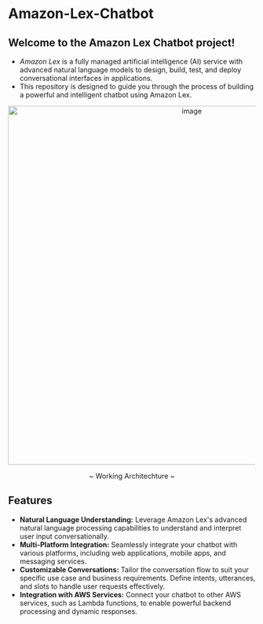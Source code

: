 # Amazon-Lex-Chatbot

## Welcome to the Amazon Lex Chatbot project!
<ul>
<li><i> Amazon Lex </i>is a fully managed artificial intelligence (AI) service with advanced natural language models to design, build, test, and deploy conversational interfaces in applications. 
<li>This repository is designed to guide you through the process of building a powerful and intelligent chatbot using Amazon Lex.</li>
</ul>

<p align = "center"><img width="732" alt="image" src="https://github.com/iamswapnil22/Amazon-Lex-Chatbot/assets/95163993/cfe943cf-bc28-407b-8ace-44f4f7c80743"> </p>

<p align="center">~ Working Architechture ~ </p>

<section>
    <h2>Features</h2>
    <ul>
        <li><strong>Natural Language Understanding:</strong> Leverage Amazon Lex's advanced natural language processing capabilities to understand and interpret user input conversationally.</li>
        <li><strong>Multi-Platform Integration:</strong> Seamlessly integrate your chatbot with various platforms, including web applications, mobile apps, and messaging services.</li>
        <li><strong>Customizable Conversations:</strong> Tailor the conversation flow to suit your specific use case and business requirements. Define intents, utterances, and slots to handle user requests effectively.</li>
        <li><strong>Integration with AWS Services:</strong> Connect your chatbot to other AWS services, such as Lambda functions, to enable powerful backend processing and dynamic responses.</li>
    </ul>
</section>
